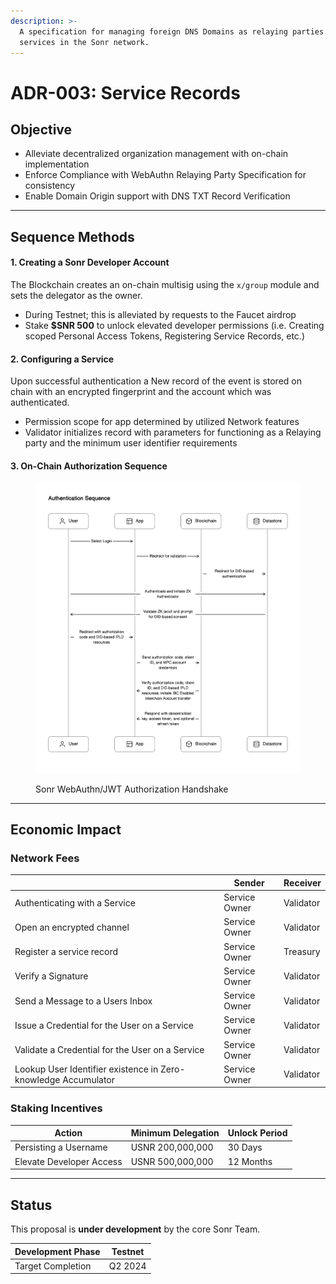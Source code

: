 ```yaml
---
description: >-
  A specification for managing foreign DNS Domains as relaying parties and
  services in the Sonr network.
---
```


# ADR-003: Service Records

## O**bjective**

* Alleviate decentralized organization management with on-chain implementation
* Enforce Compliance with WebAuthn Relaying Party Specification for consistency
* Enable Domain Origin support with DNS TXT Record Verification

***

## Sequence Methods

#### 1. Creating a Sonr Developer Account

The Blockchain creates an on-chain multisig using the `x/group` module and sets the delegator as the owner.

* During Testnet; this is alleviated by requests to the Faucet airdrop
* Stake **$SNR 500** to unlock elevated developer permissions (i.e. Creating scoped Personal Access Tokens, Registering Service Records, etc.)

#### 2. Configuring a Service

Upon successful authentication a New record of the event is stored on chain with an encrypted fingerprint and the account which was authenticated.

* Permission scope for app determined by utilized Network features
* Validator initializes record with parameters for functioning as a Relaying party and the minimum user identifier requirements

#### 3. On-Chain Authorization Sequence

<div data-full-width="true">

<figure><img src="../../../.gitbook/assets/image (1).png" alt=""><figcaption><p>Sonr WebAuthn/JWT Authorization Handshake</p></figcaption></figure>

</div>

***

## Economic Impact

### Network Fees

|                                                                | Sender        | Receiver  |
| -------------------------------------------------------------- | ------------- | --------- |
| Authenticating with a Service                                  | Service Owner | Validator |
| Open an encrypted channel                                      | Service Owner | Validator |
| Register a service record                                      | Service Owner | Treasury  |
| Verify a Signature                                             | Service Owner | Validator |
| Send a Message to a Users Inbox                                | Service Owner | Validator |
| Issue a Credential for the User on a Service                   | Service Owner | Validator |
| Validate a Credential for the User on a Service                | Service Owner | Validator |
| Lookup User Identifier existence in Zero-knowledge Accumulator | Service Owner | Validator |

### Staking Incentives

| Action                   | Minimum Delegation | Unlock Period |
| ------------------------ | ------------------ | ------------- |
| Persisting a Username    | USNR 200,000,000   | 30 Days       |
| Elevate Developer Access | USNR 500,000,000   | 12 Months     |

***

## Status

This proposal is **under development** by the core Sonr Team.

| Development Phase | Testnet |
| ----------------- | ------- |
| Target Completion | Q2 2024 |
